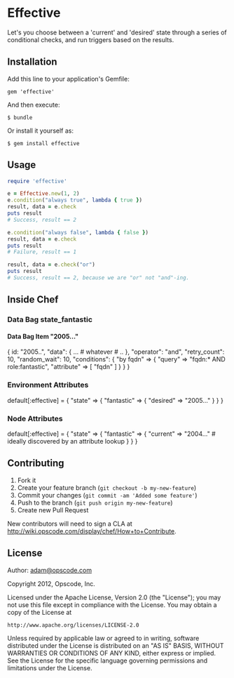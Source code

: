 # Effective

Let's you choose between a 'current' and 'desired' state through a series of
conditional checks, and run triggers based on the results.

## Installation

Add this line to your application's Gemfile:

    gem 'effective'

And then execute:

    $ bundle

Or install it yourself as:

    $ gem install effective

## Usage

```ruby
require 'effective'

e = Effective.new(1, 2)
e.condition("always true", lambda { true })
result, data = e.check
puts result
# Success, result == 2 

e.condition("always false", lambda { false })
result, data = e.check
puts result
# Failure, result == 1

result, data = e.check("or")
puts result
# Success, result == 2, because we are "or" not "and"-ing.
```

## Inside Chef

### Data Bag state_fantastic

#### Data Bag Item "2005..."

{
  id: "2005..",
  "data": {
    ... # whatever # ..
  },
  "operator": "and",
  "retry_count": 10,
  "random_wait": 10,
  "conditions": { 
    "by fqdn" => {
      "query" => "fqdn:* AND role:fantastic",
      "attribute" => [ "fqdn" ]
    }
  }
}

### Environment Attributes

default[:effective] = {
  "state" => {
    "fantastic" => {
      "desired" => "2005..."
    }
  }
}

### Node Attributes

default[:effective] = {
  "state" => {
    "fantastic" => {
      "current" => "2004..." # ideally discovered by an attribute lookup
    }
  }
}

## Contributing

1. Fork it
2. Create your feature branch (`git checkout -b my-new-feature`)
3. Commit your changes (`git commit -am 'Added some feature'`)
4. Push to the branch (`git push origin my-new-feature`)
5. Create new Pull Request

New contributors will need to sign a CLA at http://wiki.opscode.com/display/chef/How+to+Contribute.

## License

Author: adam@opscode.com

Copyright 2012, Opscode, Inc.

Licensed under the Apache License, Version 2.0 (the "License");
you may not use this file except in compliance with the License.
You may obtain a copy of the License at

    http://www.apache.org/licenses/LICENSE-2.0

Unless required by applicable law or agreed to in writing, software
distributed under the License is distributed on an "AS IS" BASIS,
WITHOUT WARRANTIES OR CONDITIONS OF ANY KIND, either express or implied.
See the License for the specific language governing permissions and
limitations under the License.


